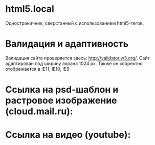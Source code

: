 # html5.local
  Одностраничник, сверстанный с использованием html5-тегов.
# Валидация и адаптивность
  Валидация сайта проверяется здесь: http://validator.w3.org/. Сайт адаптирован под ширину экрана 1024 px. Также он корректно отображается в IE11, IE10, IE9
# Ссылка на psd-шаблон и растровое изображение (cloud.mail.ru):
  
# Ссылка на видео (youtube):
